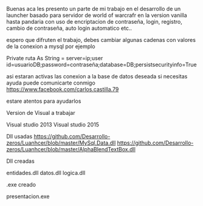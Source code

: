 Buenas aca les presento un parte
de mi trabajo en el desarrollo 
de un launcher basado para servidor de
world of warcrafr en la version vanilla
hasta pandaria con uso de encriptacion
de contraseña, login, registro, cambio de
contraseña, auto login automatico etc..

espero que difruten el trabajo, debes 
cambiar algunas cadenas  con valores de la 
conexion a mysql por ejemplo

Private ruta As String = server=ip;user id=usuarioDB;password=contraseña;database=DB;persistsecurityinfo=True

asi estaran activas las conexion a la base
de datos deseada si necesitas ayuda puede 
comunicarte conmigo https://www.facebook.com/carlos.castilla.79

estare atentos para ayudarlos

Version de Visual a trabajar 

Visual studio 2013 
Visual studio 2015

Dll usadas 
https://github.com/Desarrollo-zeros/Luanhcer/blob/master/MySql.Data.dll
https://github.com/Desarrollo-zeros/Luanhcer/blob/master/AlphaBlendTextBox.dll 

Dll creadas

entidades.dll
datos.dll
logica.dll

.exe creado

presentacion.exe
